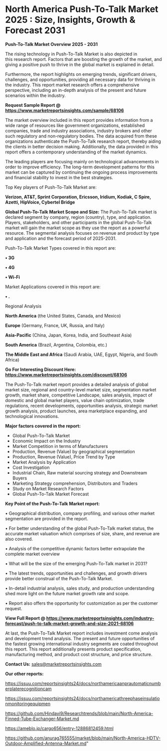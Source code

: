 # North America Push-To-Talk Market 2025 : Size, Insights, Growth & Forecast 2031

<Strong> Push-To-Talk Market Overview 2025 - 2031</strong>

The rising technology in Push-To-Talk Market is also depicted in this research report. Factors that are boosting the growth of the market, and giving a positive push to thrive in the global market is explained in detail.

Furthermore, the report highlights on emerging trends, significant drivers, challenges, and opportunities, providing all necessary data for thriving in the industry. This report market research offers a comprehensive perspective, including an in-depth analysis of the present and future scenarios within the industry.

<strong>Request Sample Report @ <a href=https://www.marketreportsinsights.com/sample/68106>https://www.marketreportsinsights.com/sample/68106</a></strong>

The market overview included in this report provides information from a wide range of resources like government organizations, established companies, trade and industry associations, industry brokers and other such regulatory and non-regulatory bodies. The data acquired from these organizations authenticate the Push-To-Talk research report, thereby aiding the clients in better decision making. Additionally, the data provided in this report offers a contemporary understanding of the market dynamics.

The leading players are focusing mainly on technological advancements in order to improve efficiency. The long-term development patterns for this market can be captured by continuing the ongoing process improvements and financial stability to invest in the best strategies.

Top Key players of Push-To-Talk Market are:

<strong>Verizon, AT&T, Sprint Corporation, Ericsson, Iridium, Kodiak, C Spire, Azetti, HipVoice, Cybertel Bridge</strong>

<strong><b>Global Push-To-Talk Market Scope and Size:</b></strong>
The Push-To-Talk market is declared segment by company, region (country), type, and application. Players, stakeholders, and other participants in the global Push-To-Talk market will gain the market scope as they use the report as a powerful resource. The segmental analysis focuses on revenue and product by type and application and the forecast period of 2025-2031.

Push-To-Talk Market Types covered in this report are:

<strong>• 3G

• 4G

• Wi-Fi</strong>

Market Applications covered in this report are:

<strong>• .</strong> 

Regional Analysis

<strong>North America</strong> (the United States, Canada, and Mexico)

<strong>Europe</strong> (Germany, France, UK, Russia, and Italy)

<strong>Asia-Pacific</strong> (China, Japan, Korea, India, and Southeast Asia)

<strong>South America</strong> (Brazil, Argentina, Colombia, etc.)

<strong>The Middle East and Africa</strong> (Saudi Arabia, UAE, Egypt, Nigeria, and South Africa)

<strong>Go For Interesting Discount Here: <a href=https://www.marketreportsinsights.com/discount/68106>https://www.marketreportsinsights.com/discount/68106</a></strong>

The Push-To-Talk market report provides a detailed analysis of global market size, regional and country-level market size, segmentation market growth, market share, competitive Landscape, sales analysis, impact of domestic and global market players, value chain optimization, trade regulations, recent developments, opportunities analysis, strategic market growth analysis, product launches, area marketplace expanding, and technological innovations.

<strong><b>Major factors covered in the report:</b></strong>
<ul>
  <li>Global Push-To-Talk Market </li>
  <li>Economic Impact on the Industry</li>
  <li>Market Competition in terms of Manufacturers</li>
  <li>Production, Revenue (Value) by geographical segmentation</li>
  <li>Production, Revenue (Value), Price Trend by Type</li>
  <li>Market Analysis by Application</li>
  <li>Cost Investigation</li>
  <li>Industrial Chain, Raw material sourcing strategy and Downstream Buyers</li>
  <li>Marketing Strategy comprehension, Distributors and Traders</li>
  <li>Study on Market Research Factors</li>
  <li>Global Push-To-Talk Market Forecast</li>
</ul>

<strong><b>Key Point of the Push-To-Talk Market report:</b></strong>

• Geographical distribution, company profiling, and various other market segmentation are provided in the report.

• For better understanding of the global Push-To-Talk market status, the accurate market valuation which comprises of size, share, and revenue are also covered.

• Analysis of the competitive dynamic factors better extrapolate the complete market overview

• What will be the size of the emerging Push-To-Talk market in 2031?

• The latest trends, opportunities and challenges, and growth drivers provide better construal of the Push-To-Talk Market.

• In-detail industrial analysis, sales study, and production understanding shed more light on the future market growth rate and scope.

• Report also offers the opportunity for customization as per the customer request.

<strong><b>View Full Report @ <a href=https://www.marketreportsinsights.com/industry-forecast/push-to-talk-market-growth-and-size-2021-68106>https://www.marketreportsinsights.com/industry-forecast/push-to-talk-market-growth-and-size-2021-68106</a></b></strong>


At last, the Push-To-Talk Market report includes investment come analysis and development trend analysis. The present and future opportunities of the fastest growing international industry segments are coated throughout this report. This report additionally presents product specification, manufacturing method, and product cost structure, and price structure.

<strong>Contact Us:</strong>
sales@marketreportsinsights.com

<strong>Our other reports:</strong>

<a href=https://issuu.com/reportsinsights24/docs/northamericaanprautomaticnumberplaterecognitioncam>https://issuu.com/reportsinsights24/docs/northamericaanprautomaticnumberplaterecognitioncam</a>

<a href=https://issuu.com/reportsinsights24/docs/northamericathreephaseinsulationmonitoringequipmen>https://issuu.com/reportsinsights24/docs/northamericathreephaseinsulationmonitoringequipmen</a>

<a href=https://github.com/Hindavi9/Researchtrends/blob/main/North-America-Finned-Tube-Exchanger-Market.md>https://github.com/Hindavi9/Researchtrends/blob/main/North-America-Finned-Tube-Exchanger-Market.md</a>

<a href=https://ameblo.jp/cargo656/entry-12886812459.html>https://ameblo.jp/cargo656/entry-12886812459.html</a>

<a href=https://github.com/anurag765555/market/blob/main/North-America-HDTV-Outdoor-Amplified-Antenna-Market.md>https://github.com/anurag765555/market/blob/main/North-America-HDTV-Outdoor-Amplified-Antenna-Market.md</a>"
